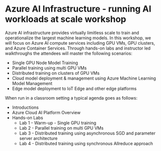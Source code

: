# Azure AI Infrastructure - running AI workloads at scale workshop

Azure AI infrastructure provides virtually limitless scale to train and operationalize the largest machine learning models. In this workshop, we will focus on Azure AI compute services including GPU VMs, GPU clusters, and Azure Container Services. Through hands-on labs and instructor led walkthroughs the attendees will master the following scenarios:
-  Single GPU Node  Model Training
-  Parallel training using multi GPU VMs 
-  Distributed training on clusters of GPU VMs
-  Cloud model deployment & management using Azure Machine Learning Model Management
-  Edge model deployment to IoT Edge and other edge platforms 

When run in a classroom setting a typical agenda goes as follows:
* Introductions
* Azure Cloud AI Platform Overview
* Hands-on Labs
  * Lab 1 - Warm-up - Single GPU training
  * Lab 2 - Parallel training on multi GPU VMs
  * Lab 3 - Distributed training using asynchronous SGD and parameter server architecture
  * Lab 4 - Distributed training using synchronous Allreduce approach
  
  


